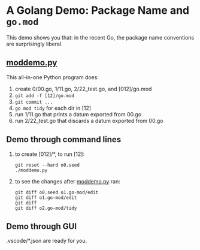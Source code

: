 # A Golang Demo: Package Name and `go.mod`

This demo shows you that:
in the recent Go, the package name conventions are surprisingly liberal.

## [moddemo.py](moddemo.py)

This all-in-one Python program does:
1. create 0/00.go, 1/11.go, 2/22_test.go, and [012]/go.mod
1. `git add -f [12]/go.mod`
1. `git commit ...` 
1. `go mod tidy` for each dir in [12]
1. run 1/11.go that prints a datum exported from 00.go
1. run 2/22_test.go that discards a datum exported from 00.go

## Demo through command lines

1. to create [012]/*, to run [12]:
   ```shell
   git reset --hard o0.seed
   ./moddemo.py
   ```
1. to see the changes after [moddemo.py](moddemo.py) ran:
   ```shell
   git diff o0.seed o1.go-mod/edit
   git diff o1.go-mod/edit
   git diff
   git diff o2.go-mod/tidy
   ```

## Demo through GUI

.vscode/*.json are ready for you.
